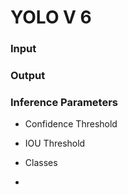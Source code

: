# YOLO V 6

### Input



### Output



### Inference Parameters

* Confidence Threshold

* IOU Threshold

* Classes

* 
